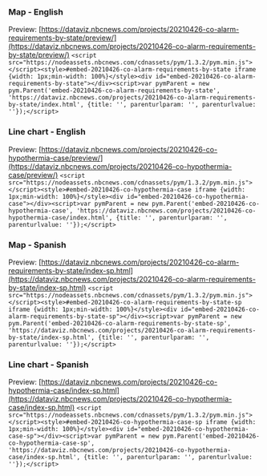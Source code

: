 ### Map - English
Preview: [https://dataviz.nbcnews.com/projects/20210426-co-alarm-requirements-by-state/preview/](https://dataviz.nbcnews.com/projects/20210426-co-alarm-requirements-by-state/preview/)
`<script src="https://nodeassets.nbcnews.com/cdnassets/pym/1.3.2/pym.min.js"></script><style>#embed-20210426-co-alarm-requirements-by-state iframe {width: 1px;min-width: 100%}</style><div id="embed-20210426-co-alarm-requirements-by-state"></div><script>var pymParent = new pym.Parent('embed-20210426-co-alarm-requirements-by-state', 'https://dataviz.nbcnews.com/projects/20210426-co-alarm-requirements-by-state/index.html', {title: '', parenturlparam: '', parenturlvalue: ''});</script>`

### Line chart - English
Preview: [https://dataviz.nbcnews.com/projects/20210426-co-hypothermia-case/preview/](https://dataviz.nbcnews.com/projects/20210426-co-hypothermia-case/preview/)
`<script src="https://nodeassets.nbcnews.com/cdnassets/pym/1.3.2/pym.min.js"></script><style>#embed-20210426-co-hypothermia-case iframe {width: 1px;min-width: 100%}</style><div id="embed-20210426-co-hypothermia-case"></div><script>var pymParent = new pym.Parent('embed-20210426-co-hypothermia-case', 'https://dataviz.nbcnews.com/projects/20210426-co-hypothermia-case/index.html', {title: '', parenturlparam: '', parenturlvalue: ''});</script>`

### Map - Spanish
Preview: [https://dataviz.nbcnews.com/projects/20210426-co-alarm-requirements-by-state/index-sp.html](https://dataviz.nbcnews.com/projects/20210426-co-alarm-requirements-by-state/index-sp.html)
`<script src="https://nodeassets.nbcnews.com/cdnassets/pym/1.3.2/pym.min.js"></script><style>#embed-20210426-co-alarm-requirements-by-state-sp iframe {width: 1px;min-width: 100%}</style><div id="embed-20210426-co-alarm-requirements-by-state-sp"></div><script>var pymParent = new pym.Parent('embed-20210426-co-alarm-requirements-by-state-sp', 'https://dataviz.nbcnews.com/projects/20210426-co-alarm-requirements-by-state/index-sp.html', {title: '', parenturlparam: '', parenturlvalue: ''});</script>`

### Line chart - Spanish
Preview: [https://dataviz.nbcnews.com/projects/20210426-co-hypothermia-case/index-sp.html](https://dataviz.nbcnews.com/projects/20210426-co-hypothermia-case/index-sp.html)
`<script src="https://nodeassets.nbcnews.com/cdnassets/pym/1.3.2/pym.min.js"></script><style>#embed-20210426-co-hypothermia-case-sp iframe {width: 1px;min-width: 100%}</style><div id="embed-20210426-co-hypothermia-case-sp"></div><script>var pymParent = new pym.Parent('embed-20210426-co-hypothermia-case-sp', 'https://dataviz.nbcnews.com/projects/20210426-co-hypothermia-case/index-sp.html', {title: '', parenturlparam: '', parenturlvalue: ''});</script>`